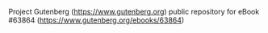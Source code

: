 Project Gutenberg (https://www.gutenberg.org) public repository for
eBook #63864 (https://www.gutenberg.org/ebooks/63864)
